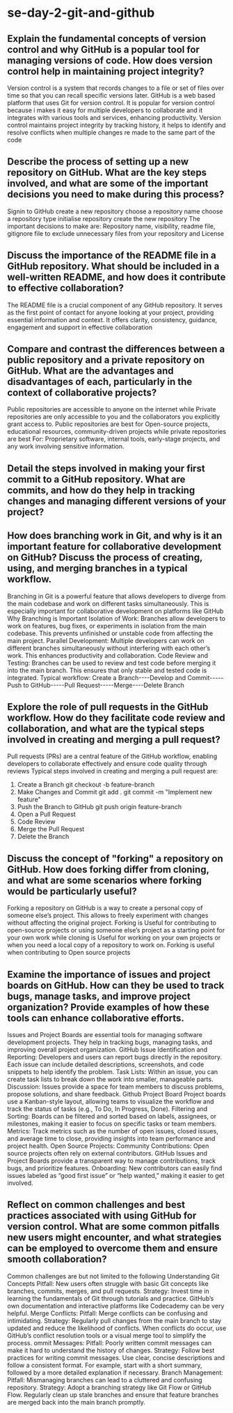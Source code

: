 # se-day-2-git-and-github
## Explain the fundamental concepts of version control and why GitHub is a popular tool for managing versions of code. How does version control help in maintaining project integrity?
Version control is a system that records changes to a file or set of files over time so that you can recall specific versions later.
GitHub is a web based platform that uses Git for version control. It is popular for version control because i makes it easy for multiple developers to collaborate and it integrates with various tools and services, enhancing productivity.
Version control maintains project integrity by tracking history, it helps to identify and resolve conflicts when multiple changes re made to the same part of the code

## Describe the process of setting up a new repository on GitHub. What are the key steps involved, and what are some of the important decisions you need to make during this process?
Signin to GitHub
create a new repository
choose a repository name
choose a repository type
initialise repository
create the new repository
The important decisions to make are: Repository name, visibility, readme file, gitignore file to exclude unnecessary files from your repository and License

## Discuss the importance of the README file in a GitHub repository. What should be included in a well-written README, and how does it contribute to effective collaboration?
The README file is a crucial component of any GitHub repository. It serves as the first point of contact for anyone looking at your project, providing essential information and context. 
It offers clarity, consistency, guidance, engagement and support in effective collaboration 

## Compare and contrast the differences between a public repository and a private repository on GitHub. What are the advantages and disadvantages of each, particularly in the context of collaborative projects?
Public repositories are accessible to anyone on the internet  while Private repositories are only accessible to you and the collaborators you explicitly grant access to. 
Public repositories are best for Open-source projects, educational resources, community-driven projects while private repositories are best For: Proprietary software, internal tools, early-stage projects, and any work involving sensitive information.

## Detail the steps involved in making your first commit to a GitHub repository. What are commits, and how do they help in tracking changes and managing different versions of your project?

## How does branching work in Git, and why is it an important feature for collaborative development on GitHub? Discuss the process of creating, using, and merging branches in a typical workflow.
Branching in Git is a powerful feature that allows developers to diverge from the main codebase and work on different tasks simultaneously. This is especially important for collaborative development on platforms like GitHub
Why Branching is Important
Isolation of Work: Branches allow developers to work on features, bug fixes, or experiments in isolation from the main codebase. This prevents unfinished or unstable code from affecting the main project.
Parallel Development: Multiple developers can work on different branches simultaneously without interfering with each other’s work. This enhances productivity and collaboration.
Code Review and Testing: Branches can be used to review and test code before merging it into the main branch. This ensures that only stable and tested code is integrated.
Typical workflow:
Create a Branch----Develop and Commit-----Push to GitHub-----Pull Request-----Merge----Delete Branch

## Explore the role of pull requests in the GitHub workflow. How do they facilitate code review and collaboration, and what are the typical steps involved in creating and merging a pull request?
Pull requests (PRs) are a central feature of the GitHub workflow, enabling developers to collaborate effectively and ensure code quality through reviews
Typical steps involved in creating and merging a pull request are:
1. Create a Branch  git checkout -b feature-branch
2. Make Changes and Commit git add .
git commit -m "Implement new feature"
3. Push the Branch to GitHub git push origin feature-branch
4. Open a Pull Request
5. Code Review
6. Merge the Pull Request
7. Delete the Branch
## Discuss the concept of "forking" a repository on GitHub. How does forking differ from cloning, and what are some scenarios where forking would be particularly useful?
Forking a repository on GitHub is a way to create a personal copy of someone else’s project. This allows to freely experiment with changes without affecting the original project.
Forking is Useful for contributing to open-source projects or using someone else’s project as a starting point for your own work while cloning is Useful for working on your own projects or when you need a local copy of a repository to work on. 
Forking is useful when contributing to Open source projects

## Examine the importance of issues and project boards on GitHub. How can they be used to track bugs, manage tasks, and improve project organization? Provide examples of how these tools can enhance collaborative efforts.
Issues and Project Boards are essential tools for managing software development projects. They help in tracking bugs, managing tasks, and improving overall project organization.
GitHub Issue
Identification and Reporting: Developers and users can report bugs directly in the repository. Each issue can include detailed descriptions, screenshots, and code snippets to help identify the problem.
Task Lists: Within an issue, you can create task lists to break down the work into smaller, manageable parts.
Discussion: Issues provide a space for team members to discuss problems, propose solutions, and share feedback.
Github Project Board
Project boards use a Kanban-style layout, allowing teams to visualize the workflow and track the status of tasks (e.g., To Do, In Progress, Done).
Filtering and Sorting: Boards can be filtered and sorted based on labels, assignees, or milestones, making it easier to focus on specific tasks or team members.
Metrics: Track metrics such as the number of open issues, closed issues, and average time to close, providing insights into team performance and project health.
Open Source Projects:
Community Contributions: Open source projects often rely on external contributors. GitHub Issues and Project Boards provide a transparent way to manage contributions, track bugs, and prioritize features.
Onboarding: New contributors can easily find issues labeled as “good first issue” or “help wanted,” making it easier to get involved.

## Reflect on common challenges and best practices associated with using GitHub for version control. What are some common pitfalls new users might encounter, and what strategies can be employed to overcome them and ensure smooth collaboration?
Common challenges are but not limited to the following
Understanding Git Concepts
Pitfall: New users often struggle with basic Git concepts like branches, commits, merges, and pull requests.
Strategy: Invest time in learning the fundamentals of Git through tutorials and practice. GitHub’s own documentation and interactive platforms like Codecademy can be very helpful.
Merge Conflicts:
Pitfall: Merge conflicts can be confusing and intimidating.
Strategy: Regularly pull changes from the main branch to stay updated and reduce the likelihood of conflicts. When conflicts do occur, use GitHub’s conflict resolution tools or a visual merge tool to simplify the process.
ommit Messages:
Pitfall: Poorly written commit messages can make it hard to understand the history of changes.
Strategy: Follow best practices for writing commit messages. Use clear, concise descriptions and follow a consistent format. For example, start with a short summary, followed by a more detailed explanation if necessary.
Branch Management:
Pitfall: Mismanaging branches can lead to a cluttered and confusing repository.
Strategy: Adopt a branching strategy like Git Flow or GitHub Flow. Regularly clean up stale branches and ensure that feature branches are merged back into the main branch promptly.
